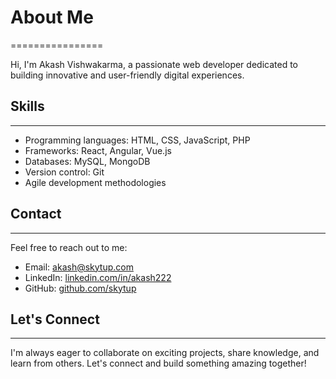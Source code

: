 # About Me
================


Hi, I'm Akash Vishwakarma, a passionate web developer dedicated to building innovative and user-friendly digital experiences.
 
## Skills
------------

* Programming languages: HTML, CSS, JavaScript, PHP
* Frameworks: React, Angular, Vue.js
* Databases: MySQL, MongoDB
* Version control: Git
* Agile development methodologies


## Contact
-------------

Feel free to reach out to me:


* Email: [akash@skytup.com](mailto:akash@skytup.com)
* LinkedIn: [linkedin.com/in/akash222](https://www.linkedin.com/in/akash140)
* GitHub: [github.com/skytup](https://github.com/skytup)


## Let's Connect
------------------

I'm always eager to collaborate on exciting projects, share knowledge, and learn from others. Let's connect and build something amazing together!
